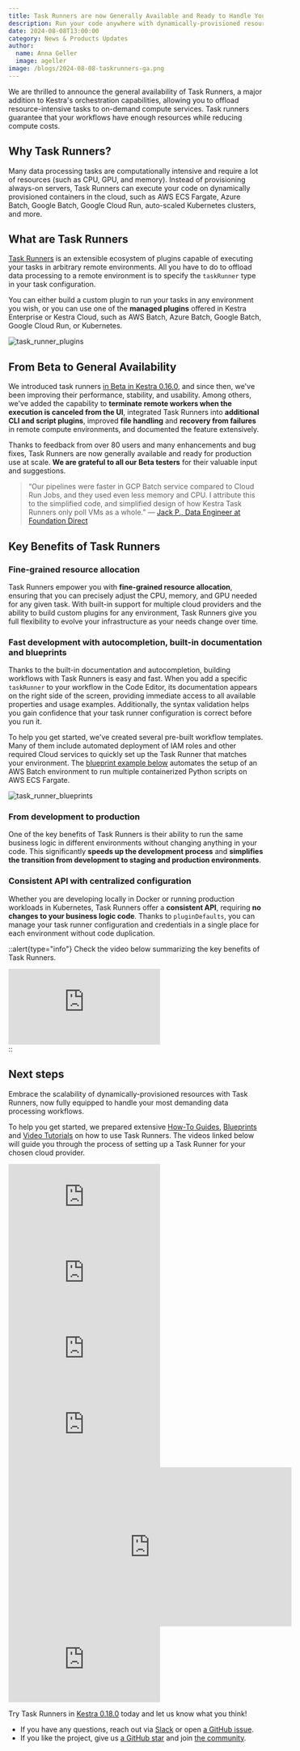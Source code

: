 ```yaml
---
title: Task Runners are now Generally Available and Ready to Handle Your Most Demanding Workflows
description: Run your code anywhere with dynamically-provisioned resources.
date: 2024-08-08T13:00:00
category: News & Products Updates
author:
  name: Anna Geller
  image: ageller
image: /blogs/2024-08-08-taskrunners-ga.png
---
```


We are thrilled to announce the general availability of Task Runners, a major addition to Kestra's orchestration capabilities, allowing you to offload resource-intensive tasks to on-demand compute services. Task runners guarantee that your workflows have enough resources while reducing compute costs.

## Why Task Runners?

Many data processing tasks are computationally intensive and require a lot of resources (such as CPU, GPU, and memory). Instead of provisioning always-on servers, Task Runners can execute your code on dynamically provisioned containers in the cloud, such as AWS ECS Fargate, Azure Batch, Google Batch, Google Cloud Run, auto-scaled Kubernetes clusters, and more.

## What are Task Runners

[Task Runners](../docs/05.concepts/09.task-runners/index.md) is an extensible ecosystem of plugins capable of executing your tasks in arbitrary remote environments. All you have to do to offload data processing to a remote environment is to specify the `taskRunner` type in your task configuration.

You can either build a custom plugin to run your tasks in any environment you wish, or you can use one of the **managed plugins** offered in Kestra Enterprise or Kestra Cloud, such as AWS Batch, Azure Batch, Google Batch, Google Cloud Run, or Kubernetes.

![task_runner_plugins](/blogs/2024-08-08-taskrunners-ga/task_runner_plugins.png)

## From Beta to General Availability

We introduced task runners [in Beta in Kestra 0.16.0](./2024-04-12-release-0-16.md), and since then, we've been improving their performance, stability, and usability. Among others, we've added the capability to **terminate remote workers when the execution is canceled from the UI**, integrated Task Runners into **additional CLI and script plugins**, improved **file handling** and **recovery from failures** in remote compute environments, and documented the feature extensively.

Thanks to feedback from over 80 users and many enhancements and bug fixes, Task Runners are now generally available and ready for production use at scale. **We are grateful to all our Beta testers** for their valuable input and suggestions.

> “Our pipelines were faster in GCP Batch service compared to Cloud Run Jobs, and they used even less memory and CPU. I attribute this to the simplified code, and simplified design of how Kestra Task Runners only poll VMs as a whole.” — [Jack P., Data Engineer at Foundation Direct](https://jackskylord.medium.com/kestra-io-powerful-declarative-workflows-1dc79bce0b69)

## Key Benefits of Task Runners

### Fine-grained resource allocation

Task Runners empower you with **fine-grained resource allocation**, ensuring that you can precisely adjust the CPU, memory, and GPU needed for any given task. With built-in support for multiple cloud providers and the ability to build custom plugins for any environment, Task Runners give you full flexibility to evolve your infrastructure as your needs change over time.

### Fast development with autocompletion, built-in documentation and blueprints

Thanks to the built-in documentation and autocompletion, building workflows with Task Runners is easy and fast. When you add a specific `taskRunner` to your workflow in the Code Editor, its documentation appears on the right side of the screen, providing immediate access to all available properties and usage examples. Additionally, the syntax validation helps you gain confidence that your task runner configuration is correct before you run it.

To help you get started, we've created several pre-built workflow templates. Many of them include automated deployment of IAM roles and other required Cloud services to quickly set up the Task Runner that matches your environment. The [blueprint example below](https://kestra.io/blueprints/aws-batch-terraform-git) automates the setup of an AWS Batch environment to run multiple containerized Python scripts on AWS ECS Fargate.

![task_runner_blueprints](/blogs/2024-08-08-taskrunners-ga/task_runner_blueprints.png)

### From development to production

One of the key benefits of Task Runners is their ability to run the same business logic in different environments without changing anything in your code. This significantly **speeds up the development process** and **simplifies the transition from development to staging and production environments**.

### Consistent API with centralized configuration

Whether you are developing locally in Docker or running production workloads in Kubernetes, Task Runners offer a **consistent API**, requiring **no changes to your business logic code**. Thanks to `pluginDefaults`, you can manage your task runner configuration and credentials in a single place for each environment without code duplication.

::alert{type="info"}
Check the video below summarizing the key benefits of Task Runners.

<div class="video-container">
  <iframe src="https://www.youtube.com/embed/edYa8WAMAdQ?si=2vu6XPUUeTQziWNq" title="YouTube video player" frameborder="0" allow="accelerometer; autoplay; clipboard-write; encrypted-media; gyroscope; picture-in-picture; web-share" referrerpolicy="strict-origin-when-cross-origin" allowfullscreen></iframe>
</div>
::

## Next steps

Embrace the scalability of dynamically-provisioned resources with Task Runners, now fully equipped to handle your most demanding data processing workflows.

To help you get started, we prepared extensive [How-To Guides](../docs/15.how-to-guides/index.md), [Blueprints](https://kestra.io/blueprints) and [Video Tutorials](https://www.youtube.com/playlist?list=PLEK3H8YwZn1pbL_nRKDqE3s7J8os_yc31) on how to use Task Runners. The videos linked below will guide you through the process of setting up a Task Runner for your chosen cloud provider.

<div class="video-container">
  <iframe src="https://www.youtube.com/embed/N-Bq-TWqxiw?si=2u4_xmm2vLivKLPO" title="YouTube video player" frameborder="0" allow="accelerometer; autoplay; clipboard-write; encrypted-media; gyroscope; picture-in-picture; web-share" referrerpolicy="strict-origin-when-cross-origin" allowfullscreen></iframe>
</div>

<div class="video-container">
  <iframe src="https://www.youtube.com/embed/U2TzypTbpI8?si=64eTuk-QhnGVU_3s" title="YouTube video player" frameborder="0" allow="accelerometer; autoplay; clipboard-write; encrypted-media; gyroscope; picture-in-picture; web-share" referrerpolicy="strict-origin-when-cross-origin" allowfullscreen></iframe>
</div>

<div class="video-container">
  <iframe src="https://www.youtube.com/embed/nHzgPFbXIxY?si=TPh03i4XmRHNeW-b" title="YouTube video player" frameborder="0" allow="accelerometer; autoplay; clipboard-write; encrypted-media; gyroscope; picture-in-picture; web-share" referrerpolicy="strict-origin-when-cross-origin" allowfullscreen></iframe>
</div>

<div class="video-container">
  <iframe src="https://www.youtube.com/embed/kk084vVyZDM?si=TF7SqVaDUrwSX4uy" title="YouTube video player" frameborder="0" allow="accelerometer; autoplay; clipboard-write; encrypted-media; gyroscope; picture-in-picture; web-share" referrerpolicy="strict-origin-when-cross-origin" allowfullscreen></iframe>
</div>

<div class="video-container">
  <iframe width="560" height="315" src="https://www.youtube.com/embed/pxN8sCreUAA?si=u5nEZG2TrklFef8a" title="YouTube video player" frameborder="0" allow="accelerometer; autoplay; clipboard-write; encrypted-media; gyroscope; picture-in-picture; web-share" referrerpolicy="strict-origin-when-cross-origin" allowfullscreen></iframe>
</div>

<div class="video-container">
  <iframe src="https://www.youtube.com/embed/CC_CnH74qnk?si=_Pq-GBV2UadYlKxE" title="YouTube video player" frameborder="0" allow="accelerometer; autoplay; clipboard-write; encrypted-media; gyroscope; picture-in-picture; web-share" referrerpolicy="strict-origin-when-cross-origin" allowfullscreen></iframe>
</div>

Try Task Runners in [Kestra 0.18.0](/docs/getting-started/quickstart) today and let us know what you think!

- If you have any questions, reach out via [Slack](https://kestra.io/slack) or open [a GitHub issue](https://github.com/kestra-io/kestra).
- If you like the project, give us [a GitHub star](https://github.com/kestra-io/kestra) and join [the community](https://kestra.io/slack).

